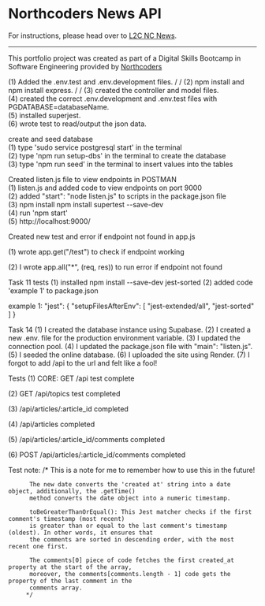 # Northcoders News API

For instructions, please head over to [L2C NC News](https://l2c.northcoders.com/courses/be/nc-news).



--- 

This portfolio project was created as part of a Digital Skills Bootcamp in Software Engineering provided by [Northcoders](https://northcoders.com/)


(1) Added the .env.test and .env.development files.
/
/
(2) npm install and npm install express.
/
/
(3) created the controller and model files.
<br>
(4) created the correct .env.development and .env.test files with PGDATABASE=databaseName.
<br>
(5) installed superjest.
<br>
(6) wrote test to read/output the json data.
<br>


create and seed database
<br>
(1) type 'sudo service postgresql start' in the terminal
<br>
(2) type 'npm run setup-dbs' in the terminal to create the database
<br>
(3) type 'npm run seed' in the terminal to insert values into the tables
<br>

Created listen.js file to view endpoints in POSTMAN
</br>
(1) listen.js and added code to view endpoints on port 9000
</br>
(2) added "start": "node listen.js" to scripts in the package.json file 
</br>
(3) npm install npm install supertest --save-dev
</br>
(4) run 'npm start'
</br>
(5) http://localhost:9000/
</br>

Created new test and error if endpoint not found in app.js
<p>(1) wrote app.get("/test") to check if endpoint working</p>
(2) I wrote app.all("*", (req, res)) to run error if endpoint not found

Task 11 tests
(1) installed npm install --save-dev jest-sorted
(2) added code 'example 1' to package.json

example 1:
 "jest": {
    "setupFilesAfterEnv": [
      "jest-extended/all",
      "jest-sorted"
    ] 
  }

  Task 14
  (1) I created the database instance using Supabase.
  (2) I created a new .env. file for the production environment variable.
  (3) I updated the connection pool.
  (4) I updated the package.json file with "main": "listen.js".
  (5) I seeded the online database.
  (6) I uploaded the site using Render.
  (7) I forgot to add /api to the url and felt like a fool!



  

Tests
(1) CORE: GET /api test complete

(2) GET /api/topics test completed

(3) /api/articles/:article_id completed

(4) /api/articles completed

(5) /api/articles/:article_id/comments completed

(6) POST /api/articles/:article_id/comments completed



Test note:
          /*
          This is a note for me to remember how to use this in the future!
          
          The new date converts the 'created at' string into a date object, additionally, the .getTime() 
          method converts the date object into a numeric timestamp. 

          toBeGreaterThanOrEqual(): This Jest matcher checks if the first comment's timestamp (most recent) 
          is greater than or equal to the last comment's timestamp (oldest). In other words, it ensures that 
          the comments are sorted in descending order, with the most recent one first. 

          The comments[0] piece of code fetches the first created_at property at the start of the array, 
          moreover, the comments[comments.length - 1] code gets the property of the last comment in the 
          comments array. 
         */